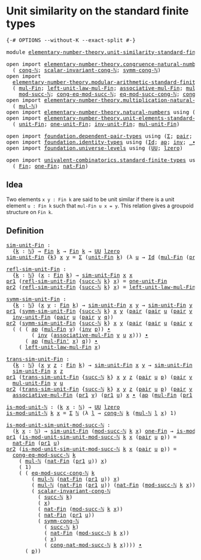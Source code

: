 # Unit similarity on the standard finite types

<pre class="Agda"><a id="57" class="Symbol">{-#</a> <a id="61" class="Keyword">OPTIONS</a> <a id="69" class="Pragma">--without-K</a> <a id="81" class="Pragma">--exact-split</a> <a id="95" class="Symbol">#-}</a>

<a id="100" class="Keyword">module</a> <a id="107" href="elementary-number-theory.unit-similarity-standard-finite-types.html" class="Module">elementary-number-theory.unit-similarity-standard-finite-types</a> <a id="170" class="Keyword">where</a>

<a id="177" class="Keyword">open</a> <a id="182" class="Keyword">import</a> <a id="189" href="elementary-number-theory.congruence-natural-numbers.html" class="Module">elementary-number-theory.congruence-natural-numbers</a> <a id="241" class="Keyword">using</a>
  <a id="249" class="Symbol">(</a> <a id="251" href="elementary-number-theory.congruence-natural-numbers.html#1668" class="Function">cong-ℕ</a><a id="257" class="Symbol">;</a> <a id="259" href="elementary-number-theory.congruence-natural-numbers.html#5390" class="Function">scalar-invariant-cong-ℕ</a><a id="282" class="Symbol">;</a> <a id="284" href="elementary-number-theory.congruence-natural-numbers.html#2920" class="Function">symm-cong-ℕ</a><a id="295" class="Symbol">)</a>
<a id="297" class="Keyword">open</a> <a id="302" class="Keyword">import</a>
  <a id="311" href="elementary-number-theory.modular-arithmetic-standard-finite-types.html" class="Module">elementary-number-theory.modular-arithmetic-standard-finite-types</a> <a id="377" class="Keyword">using</a>
  <a id="385" class="Symbol">(</a> <a id="387" href="elementary-number-theory.modular-arithmetic-standard-finite-types.html#13402" class="Function">mul-Fin</a><a id="394" class="Symbol">;</a> <a id="396" href="elementary-number-theory.modular-arithmetic-standard-finite-types.html#15446" class="Function">left-unit-law-mul-Fin</a><a id="417" class="Symbol">;</a> <a id="419" href="elementary-number-theory.modular-arithmetic-standard-finite-types.html#13998" class="Function">associative-mul-Fin</a><a id="438" class="Symbol">;</a> <a id="440" href="elementary-number-theory.modular-arithmetic-standard-finite-types.html#13517" class="Function">mul-Fin&#39;</a><a id="448" class="Symbol">;</a>
    <a id="454" href="elementary-number-theory.modular-arithmetic-standard-finite-types.html#2873" class="Function">mod-succ-ℕ</a><a id="464" class="Symbol">;</a> <a id="466" href="elementary-number-theory.modular-arithmetic-standard-finite-types.html#4126" class="Function">cong-eq-mod-succ-ℕ</a><a id="484" class="Symbol">;</a> <a id="486" href="elementary-number-theory.modular-arithmetic-standard-finite-types.html#4453" class="Function">eq-mod-succ-cong-ℕ</a><a id="504" class="Symbol">;</a> <a id="506" href="elementary-number-theory.modular-arithmetic-standard-finite-types.html#3580" class="Function">cong-nat-mod-succ-ℕ</a><a id="525" class="Symbol">)</a>
<a id="527" class="Keyword">open</a> <a id="532" class="Keyword">import</a> <a id="539" href="elementary-number-theory.multiplication-natural-numbers.html" class="Module">elementary-number-theory.multiplication-natural-numbers</a> <a id="595" class="Keyword">using</a>
  <a id="603" class="Symbol">(</a> <a id="605" href="elementary-number-theory.multiplication-natural-numbers.html#1354" class="Function">mul-ℕ</a><a id="610" class="Symbol">)</a>
<a id="612" class="Keyword">open</a> <a id="617" class="Keyword">import</a> <a id="624" href="elementary-number-theory.natural-numbers.html" class="Module">elementary-number-theory.natural-numbers</a> <a id="665" class="Keyword">using</a> <a id="671" class="Symbol">(</a><a id="672" href="elementary-number-theory.natural-numbers.html#1444" class="Datatype">ℕ</a><a id="673" class="Symbol">;</a> <a id="675" href="elementary-number-theory.natural-numbers.html#1465" class="InductiveConstructor">zero-ℕ</a><a id="681" class="Symbol">;</a> <a id="683" href="elementary-number-theory.natural-numbers.html#1478" class="InductiveConstructor">succ-ℕ</a><a id="689" class="Symbol">)</a>
<a id="691" class="Keyword">open</a> <a id="696" class="Keyword">import</a> <a id="703" href="elementary-number-theory.unit-elements-standard-finite-types.html" class="Module">elementary-number-theory.unit-elements-standard-finite-types</a> <a id="764" class="Keyword">using</a>
  <a id="772" class="Symbol">(</a> <a id="774" href="elementary-number-theory.unit-elements-standard-finite-types.html#1378" class="Function">unit-Fin</a><a id="782" class="Symbol">;</a> <a id="784" href="elementary-number-theory.unit-elements-standard-finite-types.html#1582" class="Function">one-unit-Fin</a><a id="796" class="Symbol">;</a> <a id="798" href="elementary-number-theory.unit-elements-standard-finite-types.html#3122" class="Function">inv-unit-Fin</a><a id="810" class="Symbol">;</a> <a id="812" href="elementary-number-theory.unit-elements-standard-finite-types.html#2899" class="Function">mul-unit-Fin</a><a id="824" class="Symbol">)</a>

<a id="827" class="Keyword">open</a> <a id="832" class="Keyword">import</a> <a id="839" href="foundation.dependent-pair-types.html" class="Module">foundation.dependent-pair-types</a> <a id="871" class="Keyword">using</a> <a id="877" class="Symbol">(</a><a id="878" href="foundation-core.dependent-pair-types.html#502" class="Record">Σ</a><a id="879" class="Symbol">;</a> <a id="881" href="foundation-core.dependent-pair-types.html#575" class="InductiveConstructor">pair</a><a id="885" class="Symbol">;</a> <a id="887" href="foundation-core.dependent-pair-types.html#592" class="Field">pr1</a><a id="890" class="Symbol">;</a> <a id="892" href="foundation-core.dependent-pair-types.html#604" class="Field">pr2</a><a id="895" class="Symbol">)</a>
<a id="897" class="Keyword">open</a> <a id="902" class="Keyword">import</a> <a id="909" href="foundation.identity-types.html" class="Module">foundation.identity-types</a> <a id="935" class="Keyword">using</a> <a id="941" class="Symbol">(</a><a id="942" href="foundation-core.identity-types.html#1754" class="Datatype">Id</a><a id="944" class="Symbol">;</a> <a id="946" href="foundation-core.identity-types.html#4017" class="Function">ap</a><a id="948" class="Symbol">;</a> <a id="950" href="foundation-core.identity-types.html#2716" class="Function">inv</a><a id="953" class="Symbol">;</a> <a id="955" href="foundation-core.identity-types.html#2412" class="Function Operator">_∙_</a><a id="958" class="Symbol">)</a>
<a id="960" class="Keyword">open</a> <a id="965" class="Keyword">import</a> <a id="972" href="foundation.universe-levels.html" class="Module">foundation.universe-levels</a> <a id="999" class="Keyword">using</a> <a id="1005" class="Symbol">(</a><a id="1006" href="foundation-core.universe-levels.html#222" class="Primitive">UU</a><a id="1008" class="Symbol">;</a> <a id="1010" href="Agda.Primitive.html#764" class="Primitive">lzero</a><a id="1015" class="Symbol">)</a>

<a id="1018" class="Keyword">open</a> <a id="1023" class="Keyword">import</a> <a id="1030" href="univalent-combinatorics.standard-finite-types.html" class="Module">univalent-combinatorics.standard-finite-types</a> <a id="1076" class="Keyword">using</a>
  <a id="1084" class="Symbol">(</a> <a id="1086" href="univalent-combinatorics.standard-finite-types.html#2149" class="Function">Fin</a><a id="1089" class="Symbol">;</a> <a id="1091" href="univalent-combinatorics.standard-finite-types.html#8398" class="Function">one-Fin</a><a id="1098" class="Symbol">;</a> <a id="1100" href="univalent-combinatorics.standard-finite-types.html#5670" class="Function">nat-Fin</a><a id="1107" class="Symbol">)</a>
</pre>
## Idea

Two elements `x y : Fin k` are said to be unit similar if there is a unit element `u : Fin k` such that `mul-Fin u x = y`. This relation gives a groupoid structure on `Fin k`.

## Definition

<pre class="Agda"><a id="sim-unit-Fin"></a><a id="1323" href="elementary-number-theory.unit-similarity-standard-finite-types.html#1323" class="Function">sim-unit-Fin</a> <a id="1336" class="Symbol">:</a>
  <a id="1340" class="Symbol">{</a><a id="1341" href="elementary-number-theory.unit-similarity-standard-finite-types.html#1341" class="Bound">k</a> <a id="1343" class="Symbol">:</a> <a id="1345" href="elementary-number-theory.natural-numbers.html#1444" class="Datatype">ℕ</a><a id="1346" class="Symbol">}</a> <a id="1348" class="Symbol">→</a> <a id="1350" href="univalent-combinatorics.standard-finite-types.html#2149" class="Function">Fin</a> <a id="1354" href="elementary-number-theory.unit-similarity-standard-finite-types.html#1341" class="Bound">k</a> <a id="1356" class="Symbol">→</a> <a id="1358" href="univalent-combinatorics.standard-finite-types.html#2149" class="Function">Fin</a> <a id="1362" href="elementary-number-theory.unit-similarity-standard-finite-types.html#1341" class="Bound">k</a> <a id="1364" class="Symbol">→</a> <a id="1366" href="foundation-core.universe-levels.html#222" class="Primitive">UU</a> <a id="1369" href="Agda.Primitive.html#764" class="Primitive">lzero</a>
<a id="1375" href="elementary-number-theory.unit-similarity-standard-finite-types.html#1323" class="Function">sim-unit-Fin</a> <a id="1388" class="Symbol">{</a><a id="1389" href="elementary-number-theory.unit-similarity-standard-finite-types.html#1389" class="Bound">k</a><a id="1390" class="Symbol">}</a> <a id="1392" href="elementary-number-theory.unit-similarity-standard-finite-types.html#1392" class="Bound">x</a> <a id="1394" href="elementary-number-theory.unit-similarity-standard-finite-types.html#1394" class="Bound">y</a> <a id="1396" class="Symbol">=</a> <a id="1398" href="foundation-core.dependent-pair-types.html#502" class="Record">Σ</a> <a id="1400" class="Symbol">(</a><a id="1401" href="elementary-number-theory.unit-elements-standard-finite-types.html#1378" class="Function">unit-Fin</a> <a id="1410" href="elementary-number-theory.unit-similarity-standard-finite-types.html#1389" class="Bound">k</a><a id="1411" class="Symbol">)</a> <a id="1413" class="Symbol">(λ</a> <a id="1416" href="elementary-number-theory.unit-similarity-standard-finite-types.html#1416" class="Bound">u</a> <a id="1418" class="Symbol">→</a> <a id="1420" href="foundation-core.identity-types.html#1754" class="Datatype">Id</a> <a id="1423" class="Symbol">(</a><a id="1424" href="elementary-number-theory.modular-arithmetic-standard-finite-types.html#13402" class="Function">mul-Fin</a> <a id="1432" class="Symbol">(</a><a id="1433" href="foundation-core.dependent-pair-types.html#592" class="Field">pr1</a> <a id="1437" href="elementary-number-theory.unit-similarity-standard-finite-types.html#1416" class="Bound">u</a><a id="1438" class="Symbol">)</a> <a id="1440" href="elementary-number-theory.unit-similarity-standard-finite-types.html#1392" class="Bound">x</a><a id="1441" class="Symbol">)</a> <a id="1443" href="elementary-number-theory.unit-similarity-standard-finite-types.html#1394" class="Bound">y</a><a id="1444" class="Symbol">)</a>

<a id="refl-sim-unit-Fin"></a><a id="1447" href="elementary-number-theory.unit-similarity-standard-finite-types.html#1447" class="Function">refl-sim-unit-Fin</a> <a id="1465" class="Symbol">:</a>
  <a id="1469" class="Symbol">{</a><a id="1470" href="elementary-number-theory.unit-similarity-standard-finite-types.html#1470" class="Bound">k</a> <a id="1472" class="Symbol">:</a> <a id="1474" href="elementary-number-theory.natural-numbers.html#1444" class="Datatype">ℕ</a><a id="1475" class="Symbol">}</a> <a id="1477" class="Symbol">(</a><a id="1478" href="elementary-number-theory.unit-similarity-standard-finite-types.html#1478" class="Bound">x</a> <a id="1480" class="Symbol">:</a> <a id="1482" href="univalent-combinatorics.standard-finite-types.html#2149" class="Function">Fin</a> <a id="1486" href="elementary-number-theory.unit-similarity-standard-finite-types.html#1470" class="Bound">k</a><a id="1487" class="Symbol">)</a> <a id="1489" class="Symbol">→</a> <a id="1491" href="elementary-number-theory.unit-similarity-standard-finite-types.html#1323" class="Function">sim-unit-Fin</a> <a id="1504" href="elementary-number-theory.unit-similarity-standard-finite-types.html#1478" class="Bound">x</a> <a id="1506" href="elementary-number-theory.unit-similarity-standard-finite-types.html#1478" class="Bound">x</a>
<a id="1508" href="foundation-core.dependent-pair-types.html#592" class="Field">pr1</a> <a id="1512" class="Symbol">(</a><a id="1513" href="elementary-number-theory.unit-similarity-standard-finite-types.html#1447" class="Function">refl-sim-unit-Fin</a> <a id="1531" class="Symbol">{</a><a id="1532" href="elementary-number-theory.natural-numbers.html#1478" class="InductiveConstructor">succ-ℕ</a> <a id="1539" href="elementary-number-theory.unit-similarity-standard-finite-types.html#1539" class="Bound">k</a><a id="1540" class="Symbol">}</a> <a id="1542" href="elementary-number-theory.unit-similarity-standard-finite-types.html#1542" class="Bound">x</a><a id="1543" class="Symbol">)</a> <a id="1545" class="Symbol">=</a> <a id="1547" href="elementary-number-theory.unit-elements-standard-finite-types.html#1582" class="Function">one-unit-Fin</a>
<a id="1560" href="foundation-core.dependent-pair-types.html#604" class="Field">pr2</a> <a id="1564" class="Symbol">(</a><a id="1565" href="elementary-number-theory.unit-similarity-standard-finite-types.html#1447" class="Function">refl-sim-unit-Fin</a> <a id="1583" class="Symbol">{</a><a id="1584" href="elementary-number-theory.natural-numbers.html#1478" class="InductiveConstructor">succ-ℕ</a> <a id="1591" href="elementary-number-theory.unit-similarity-standard-finite-types.html#1591" class="Bound">k</a><a id="1592" class="Symbol">}</a> <a id="1594" href="elementary-number-theory.unit-similarity-standard-finite-types.html#1594" class="Bound">x</a><a id="1595" class="Symbol">)</a> <a id="1597" class="Symbol">=</a> <a id="1599" href="elementary-number-theory.modular-arithmetic-standard-finite-types.html#15446" class="Function">left-unit-law-mul-Fin</a> <a id="1621" href="elementary-number-theory.unit-similarity-standard-finite-types.html#1594" class="Bound">x</a>

<a id="symm-sim-unit-Fin"></a><a id="1624" href="elementary-number-theory.unit-similarity-standard-finite-types.html#1624" class="Function">symm-sim-unit-Fin</a> <a id="1642" class="Symbol">:</a>
  <a id="1646" class="Symbol">{</a><a id="1647" href="elementary-number-theory.unit-similarity-standard-finite-types.html#1647" class="Bound">k</a> <a id="1649" class="Symbol">:</a> <a id="1651" href="elementary-number-theory.natural-numbers.html#1444" class="Datatype">ℕ</a><a id="1652" class="Symbol">}</a> <a id="1654" class="Symbol">(</a><a id="1655" href="elementary-number-theory.unit-similarity-standard-finite-types.html#1655" class="Bound">x</a> <a id="1657" href="elementary-number-theory.unit-similarity-standard-finite-types.html#1657" class="Bound">y</a> <a id="1659" class="Symbol">:</a> <a id="1661" href="univalent-combinatorics.standard-finite-types.html#2149" class="Function">Fin</a> <a id="1665" href="elementary-number-theory.unit-similarity-standard-finite-types.html#1647" class="Bound">k</a><a id="1666" class="Symbol">)</a> <a id="1668" class="Symbol">→</a> <a id="1670" href="elementary-number-theory.unit-similarity-standard-finite-types.html#1323" class="Function">sim-unit-Fin</a> <a id="1683" href="elementary-number-theory.unit-similarity-standard-finite-types.html#1655" class="Bound">x</a> <a id="1685" href="elementary-number-theory.unit-similarity-standard-finite-types.html#1657" class="Bound">y</a> <a id="1687" class="Symbol">→</a> <a id="1689" href="elementary-number-theory.unit-similarity-standard-finite-types.html#1323" class="Function">sim-unit-Fin</a> <a id="1702" href="elementary-number-theory.unit-similarity-standard-finite-types.html#1657" class="Bound">y</a> <a id="1704" href="elementary-number-theory.unit-similarity-standard-finite-types.html#1655" class="Bound">x</a>
<a id="1706" href="foundation-core.dependent-pair-types.html#592" class="Field">pr1</a> <a id="1710" class="Symbol">(</a><a id="1711" href="elementary-number-theory.unit-similarity-standard-finite-types.html#1624" class="Function">symm-sim-unit-Fin</a> <a id="1729" class="Symbol">{</a><a id="1730" href="elementary-number-theory.natural-numbers.html#1478" class="InductiveConstructor">succ-ℕ</a> <a id="1737" href="elementary-number-theory.unit-similarity-standard-finite-types.html#1737" class="Bound">k</a><a id="1738" class="Symbol">}</a> <a id="1740" href="elementary-number-theory.unit-similarity-standard-finite-types.html#1740" class="Bound">x</a> <a id="1742" href="elementary-number-theory.unit-similarity-standard-finite-types.html#1742" class="Bound">y</a> <a id="1744" class="Symbol">(</a><a id="1745" href="foundation-core.dependent-pair-types.html#575" class="InductiveConstructor">pair</a> <a id="1750" class="Symbol">(</a><a id="1751" href="foundation-core.dependent-pair-types.html#575" class="InductiveConstructor">pair</a> <a id="1756" href="elementary-number-theory.unit-similarity-standard-finite-types.html#1756" class="Bound">u</a> <a id="1758" class="Symbol">(</a><a id="1759" href="foundation-core.dependent-pair-types.html#575" class="InductiveConstructor">pair</a> <a id="1764" href="elementary-number-theory.unit-similarity-standard-finite-types.html#1764" class="Bound">v</a> <a id="1766" href="elementary-number-theory.unit-similarity-standard-finite-types.html#1766" class="Bound">q</a><a id="1767" class="Symbol">))</a> <a id="1770" href="elementary-number-theory.unit-similarity-standard-finite-types.html#1770" class="Bound">p</a><a id="1771" class="Symbol">))</a> <a id="1774" class="Symbol">=</a>
  <a id="1778" href="elementary-number-theory.unit-elements-standard-finite-types.html#3122" class="Function">inv-unit-Fin</a> <a id="1791" class="Symbol">(</a><a id="1792" href="foundation-core.dependent-pair-types.html#575" class="InductiveConstructor">pair</a> <a id="1797" href="elementary-number-theory.unit-similarity-standard-finite-types.html#1756" class="Bound">u</a> <a id="1799" class="Symbol">(</a><a id="1800" href="foundation-core.dependent-pair-types.html#575" class="InductiveConstructor">pair</a> <a id="1805" href="elementary-number-theory.unit-similarity-standard-finite-types.html#1764" class="Bound">v</a> <a id="1807" href="elementary-number-theory.unit-similarity-standard-finite-types.html#1766" class="Bound">q</a><a id="1808" class="Symbol">))</a>
<a id="1811" href="foundation-core.dependent-pair-types.html#604" class="Field">pr2</a> <a id="1815" class="Symbol">(</a><a id="1816" href="elementary-number-theory.unit-similarity-standard-finite-types.html#1624" class="Function">symm-sim-unit-Fin</a> <a id="1834" class="Symbol">{</a><a id="1835" href="elementary-number-theory.natural-numbers.html#1478" class="InductiveConstructor">succ-ℕ</a> <a id="1842" href="elementary-number-theory.unit-similarity-standard-finite-types.html#1842" class="Bound">k</a><a id="1843" class="Symbol">}</a> <a id="1845" href="elementary-number-theory.unit-similarity-standard-finite-types.html#1845" class="Bound">x</a> <a id="1847" href="elementary-number-theory.unit-similarity-standard-finite-types.html#1847" class="Bound">y</a> <a id="1849" class="Symbol">(</a><a id="1850" href="foundation-core.dependent-pair-types.html#575" class="InductiveConstructor">pair</a> <a id="1855" class="Symbol">(</a><a id="1856" href="foundation-core.dependent-pair-types.html#575" class="InductiveConstructor">pair</a> <a id="1861" href="elementary-number-theory.unit-similarity-standard-finite-types.html#1861" class="Bound">u</a> <a id="1863" class="Symbol">(</a><a id="1864" href="foundation-core.dependent-pair-types.html#575" class="InductiveConstructor">pair</a> <a id="1869" href="elementary-number-theory.unit-similarity-standard-finite-types.html#1869" class="Bound">v</a> <a id="1871" href="elementary-number-theory.unit-similarity-standard-finite-types.html#1871" class="Bound">q</a><a id="1872" class="Symbol">))</a> <a id="1875" href="elementary-number-theory.unit-similarity-standard-finite-types.html#1875" class="Bound">p</a><a id="1876" class="Symbol">))</a> <a id="1879" class="Symbol">=</a>
  <a id="1883" class="Symbol">(</a> <a id="1885" class="Symbol">(</a> <a id="1887" class="Symbol">(</a> <a id="1889" href="foundation-core.identity-types.html#4017" class="Function">ap</a> <a id="1892" class="Symbol">(</a><a id="1893" href="elementary-number-theory.modular-arithmetic-standard-finite-types.html#13402" class="Function">mul-Fin</a> <a id="1901" href="elementary-number-theory.unit-similarity-standard-finite-types.html#1869" class="Bound">v</a><a id="1902" class="Symbol">)</a> <a id="1904" class="Symbol">(</a><a id="1905" href="foundation-core.identity-types.html#2716" class="Function">inv</a> <a id="1909" href="elementary-number-theory.unit-similarity-standard-finite-types.html#1875" class="Bound">p</a><a id="1910" class="Symbol">))</a> <a id="1913" href="foundation-core.identity-types.html#2412" class="Function Operator">∙</a>
        <a id="1923" class="Symbol">(</a> <a id="1925" href="foundation-core.identity-types.html#2716" class="Function">inv</a> <a id="1929" class="Symbol">(</a><a id="1930" href="elementary-number-theory.modular-arithmetic-standard-finite-types.html#13998" class="Function">associative-mul-Fin</a> <a id="1950" href="elementary-number-theory.unit-similarity-standard-finite-types.html#1869" class="Bound">v</a> <a id="1952" href="elementary-number-theory.unit-similarity-standard-finite-types.html#1861" class="Bound">u</a> <a id="1954" href="elementary-number-theory.unit-similarity-standard-finite-types.html#1845" class="Bound">x</a><a id="1955" class="Symbol">)))</a> <a id="1959" href="foundation-core.identity-types.html#2412" class="Function Operator">∙</a>
      <a id="1967" class="Symbol">(</a> <a id="1969" href="foundation-core.identity-types.html#4017" class="Function">ap</a> <a id="1972" class="Symbol">(</a><a id="1973" href="elementary-number-theory.modular-arithmetic-standard-finite-types.html#13517" class="Function">mul-Fin&#39;</a> <a id="1982" href="elementary-number-theory.unit-similarity-standard-finite-types.html#1845" class="Bound">x</a><a id="1983" class="Symbol">)</a> <a id="1985" href="elementary-number-theory.unit-similarity-standard-finite-types.html#1871" class="Bound">q</a><a id="1986" class="Symbol">))</a> <a id="1989" href="foundation-core.identity-types.html#2412" class="Function Operator">∙</a>
    <a id="1995" class="Symbol">(</a> <a id="1997" href="elementary-number-theory.modular-arithmetic-standard-finite-types.html#15446" class="Function">left-unit-law-mul-Fin</a> <a id="2019" href="elementary-number-theory.unit-similarity-standard-finite-types.html#1845" class="Bound">x</a><a id="2020" class="Symbol">)</a>

<a id="trans-sim-unit-Fin"></a><a id="2023" href="elementary-number-theory.unit-similarity-standard-finite-types.html#2023" class="Function">trans-sim-unit-Fin</a> <a id="2042" class="Symbol">:</a>
  <a id="2046" class="Symbol">{</a><a id="2047" href="elementary-number-theory.unit-similarity-standard-finite-types.html#2047" class="Bound">k</a> <a id="2049" class="Symbol">:</a> <a id="2051" href="elementary-number-theory.natural-numbers.html#1444" class="Datatype">ℕ</a><a id="2052" class="Symbol">}</a> <a id="2054" class="Symbol">(</a><a id="2055" href="elementary-number-theory.unit-similarity-standard-finite-types.html#2055" class="Bound">x</a> <a id="2057" href="elementary-number-theory.unit-similarity-standard-finite-types.html#2057" class="Bound">y</a> <a id="2059" href="elementary-number-theory.unit-similarity-standard-finite-types.html#2059" class="Bound">z</a> <a id="2061" class="Symbol">:</a> <a id="2063" href="univalent-combinatorics.standard-finite-types.html#2149" class="Function">Fin</a> <a id="2067" href="elementary-number-theory.unit-similarity-standard-finite-types.html#2047" class="Bound">k</a><a id="2068" class="Symbol">)</a> <a id="2070" class="Symbol">→</a> <a id="2072" href="elementary-number-theory.unit-similarity-standard-finite-types.html#1323" class="Function">sim-unit-Fin</a> <a id="2085" href="elementary-number-theory.unit-similarity-standard-finite-types.html#2055" class="Bound">x</a> <a id="2087" href="elementary-number-theory.unit-similarity-standard-finite-types.html#2057" class="Bound">y</a> <a id="2089" class="Symbol">→</a> <a id="2091" href="elementary-number-theory.unit-similarity-standard-finite-types.html#1323" class="Function">sim-unit-Fin</a> <a id="2104" href="elementary-number-theory.unit-similarity-standard-finite-types.html#2057" class="Bound">y</a> <a id="2106" href="elementary-number-theory.unit-similarity-standard-finite-types.html#2059" class="Bound">z</a> <a id="2108" class="Symbol">→</a>
  <a id="2112" href="elementary-number-theory.unit-similarity-standard-finite-types.html#1323" class="Function">sim-unit-Fin</a> <a id="2125" href="elementary-number-theory.unit-similarity-standard-finite-types.html#2055" class="Bound">x</a> <a id="2127" href="elementary-number-theory.unit-similarity-standard-finite-types.html#2059" class="Bound">z</a>
<a id="2129" href="foundation-core.dependent-pair-types.html#592" class="Field">pr1</a> <a id="2133" class="Symbol">(</a><a id="2134" href="elementary-number-theory.unit-similarity-standard-finite-types.html#2023" class="Function">trans-sim-unit-Fin</a> <a id="2153" class="Symbol">{</a><a id="2154" href="elementary-number-theory.natural-numbers.html#1478" class="InductiveConstructor">succ-ℕ</a> <a id="2161" href="elementary-number-theory.unit-similarity-standard-finite-types.html#2161" class="Bound">k</a><a id="2162" class="Symbol">}</a> <a id="2164" href="elementary-number-theory.unit-similarity-standard-finite-types.html#2164" class="Bound">x</a> <a id="2166" href="elementary-number-theory.unit-similarity-standard-finite-types.html#2166" class="Bound">y</a> <a id="2168" href="elementary-number-theory.unit-similarity-standard-finite-types.html#2168" class="Bound">z</a> <a id="2170" class="Symbol">(</a><a id="2171" href="foundation-core.dependent-pair-types.html#575" class="InductiveConstructor">pair</a> <a id="2176" href="elementary-number-theory.unit-similarity-standard-finite-types.html#2176" class="Bound">u</a> <a id="2178" href="elementary-number-theory.unit-similarity-standard-finite-types.html#2178" class="Bound">p</a><a id="2179" class="Symbol">)</a> <a id="2181" class="Symbol">(</a><a id="2182" href="foundation-core.dependent-pair-types.html#575" class="InductiveConstructor">pair</a> <a id="2187" href="elementary-number-theory.unit-similarity-standard-finite-types.html#2187" class="Bound">v</a> <a id="2189" href="elementary-number-theory.unit-similarity-standard-finite-types.html#2189" class="Bound">q</a><a id="2190" class="Symbol">))</a> <a id="2193" class="Symbol">=</a>
  <a id="2197" href="elementary-number-theory.unit-elements-standard-finite-types.html#2899" class="Function">mul-unit-Fin</a> <a id="2210" href="elementary-number-theory.unit-similarity-standard-finite-types.html#2187" class="Bound">v</a> <a id="2212" href="elementary-number-theory.unit-similarity-standard-finite-types.html#2176" class="Bound">u</a>
<a id="2214" href="foundation-core.dependent-pair-types.html#604" class="Field">pr2</a> <a id="2218" class="Symbol">(</a><a id="2219" href="elementary-number-theory.unit-similarity-standard-finite-types.html#2023" class="Function">trans-sim-unit-Fin</a> <a id="2238" class="Symbol">{</a><a id="2239" href="elementary-number-theory.natural-numbers.html#1478" class="InductiveConstructor">succ-ℕ</a> <a id="2246" href="elementary-number-theory.unit-similarity-standard-finite-types.html#2246" class="Bound">k</a><a id="2247" class="Symbol">}</a> <a id="2249" href="elementary-number-theory.unit-similarity-standard-finite-types.html#2249" class="Bound">x</a> <a id="2251" href="elementary-number-theory.unit-similarity-standard-finite-types.html#2251" class="Bound">y</a> <a id="2253" href="elementary-number-theory.unit-similarity-standard-finite-types.html#2253" class="Bound">z</a> <a id="2255" class="Symbol">(</a><a id="2256" href="foundation-core.dependent-pair-types.html#575" class="InductiveConstructor">pair</a> <a id="2261" href="elementary-number-theory.unit-similarity-standard-finite-types.html#2261" class="Bound">u</a> <a id="2263" href="elementary-number-theory.unit-similarity-standard-finite-types.html#2263" class="Bound">p</a><a id="2264" class="Symbol">)</a> <a id="2266" class="Symbol">(</a><a id="2267" href="foundation-core.dependent-pair-types.html#575" class="InductiveConstructor">pair</a> <a id="2272" href="elementary-number-theory.unit-similarity-standard-finite-types.html#2272" class="Bound">v</a> <a id="2274" href="elementary-number-theory.unit-similarity-standard-finite-types.html#2274" class="Bound">q</a><a id="2275" class="Symbol">))</a> <a id="2278" class="Symbol">=</a>
  <a id="2282" href="elementary-number-theory.modular-arithmetic-standard-finite-types.html#13998" class="Function">associative-mul-Fin</a> <a id="2302" class="Symbol">(</a><a id="2303" href="foundation-core.dependent-pair-types.html#592" class="Field">pr1</a> <a id="2307" href="elementary-number-theory.unit-similarity-standard-finite-types.html#2272" class="Bound">v</a><a id="2308" class="Symbol">)</a> <a id="2310" class="Symbol">(</a><a id="2311" href="foundation-core.dependent-pair-types.html#592" class="Field">pr1</a> <a id="2315" href="elementary-number-theory.unit-similarity-standard-finite-types.html#2261" class="Bound">u</a><a id="2316" class="Symbol">)</a> <a id="2318" href="elementary-number-theory.unit-similarity-standard-finite-types.html#2249" class="Bound">x</a> <a id="2320" href="foundation-core.identity-types.html#2412" class="Function Operator">∙</a> <a id="2322" class="Symbol">(</a><a id="2323" href="foundation-core.identity-types.html#4017" class="Function">ap</a> <a id="2326" class="Symbol">(</a><a id="2327" href="elementary-number-theory.modular-arithmetic-standard-finite-types.html#13402" class="Function">mul-Fin</a> <a id="2335" class="Symbol">(</a><a id="2336" href="foundation-core.dependent-pair-types.html#592" class="Field">pr1</a> <a id="2340" href="elementary-number-theory.unit-similarity-standard-finite-types.html#2272" class="Bound">v</a><a id="2341" class="Symbol">))</a> <a id="2344" href="elementary-number-theory.unit-similarity-standard-finite-types.html#2263" class="Bound">p</a> <a id="2346" href="foundation-core.identity-types.html#2412" class="Function Operator">∙</a> <a id="2348" href="elementary-number-theory.unit-similarity-standard-finite-types.html#2274" class="Bound">q</a><a id="2349" class="Symbol">)</a>

<a id="is-mod-unit-ℕ"></a><a id="2352" href="elementary-number-theory.unit-similarity-standard-finite-types.html#2352" class="Function">is-mod-unit-ℕ</a> <a id="2366" class="Symbol">:</a> <a id="2368" class="Symbol">(</a><a id="2369" href="elementary-number-theory.unit-similarity-standard-finite-types.html#2369" class="Bound">k</a> <a id="2371" href="elementary-number-theory.unit-similarity-standard-finite-types.html#2371" class="Bound">x</a> <a id="2373" class="Symbol">:</a> <a id="2375" href="elementary-number-theory.natural-numbers.html#1444" class="Datatype">ℕ</a><a id="2376" class="Symbol">)</a> <a id="2378" class="Symbol">→</a> <a id="2380" href="foundation-core.universe-levels.html#222" class="Primitive">UU</a> <a id="2383" href="Agda.Primitive.html#764" class="Primitive">lzero</a>
<a id="2389" href="elementary-number-theory.unit-similarity-standard-finite-types.html#2352" class="Function">is-mod-unit-ℕ</a> <a id="2403" href="elementary-number-theory.unit-similarity-standard-finite-types.html#2403" class="Bound">k</a> <a id="2405" href="elementary-number-theory.unit-similarity-standard-finite-types.html#2405" class="Bound">x</a> <a id="2407" class="Symbol">=</a> <a id="2409" href="foundation-core.dependent-pair-types.html#502" class="Record">Σ</a> <a id="2411" href="elementary-number-theory.natural-numbers.html#1444" class="Datatype">ℕ</a> <a id="2413" class="Symbol">(λ</a> <a id="2416" href="elementary-number-theory.unit-similarity-standard-finite-types.html#2416" class="Bound">l</a> <a id="2418" class="Symbol">→</a> <a id="2420" href="elementary-number-theory.congruence-natural-numbers.html#1668" class="Function">cong-ℕ</a> <a id="2427" href="elementary-number-theory.unit-similarity-standard-finite-types.html#2403" class="Bound">k</a> <a id="2429" class="Symbol">(</a><a id="2430" href="elementary-number-theory.multiplication-natural-numbers.html#1354" class="Function">mul-ℕ</a> <a id="2436" href="elementary-number-theory.unit-similarity-standard-finite-types.html#2416" class="Bound">l</a> <a id="2438" href="elementary-number-theory.unit-similarity-standard-finite-types.html#2405" class="Bound">x</a><a id="2439" class="Symbol">)</a> <a id="2441" class="Number">1</a><a id="2442" class="Symbol">)</a>

<a id="is-mod-unit-sim-unit-mod-succ-ℕ"></a><a id="2445" href="elementary-number-theory.unit-similarity-standard-finite-types.html#2445" class="Function">is-mod-unit-sim-unit-mod-succ-ℕ</a> <a id="2477" class="Symbol">:</a>
  <a id="2481" class="Symbol">(</a><a id="2482" href="elementary-number-theory.unit-similarity-standard-finite-types.html#2482" class="Bound">k</a> <a id="2484" href="elementary-number-theory.unit-similarity-standard-finite-types.html#2484" class="Bound">x</a> <a id="2486" class="Symbol">:</a> <a id="2488" href="elementary-number-theory.natural-numbers.html#1444" class="Datatype">ℕ</a><a id="2489" class="Symbol">)</a> <a id="2491" class="Symbol">→</a> <a id="2493" href="elementary-number-theory.unit-similarity-standard-finite-types.html#1323" class="Function">sim-unit-Fin</a> <a id="2506" class="Symbol">(</a><a id="2507" href="elementary-number-theory.modular-arithmetic-standard-finite-types.html#2873" class="Function">mod-succ-ℕ</a> <a id="2518" href="elementary-number-theory.unit-similarity-standard-finite-types.html#2482" class="Bound">k</a> <a id="2520" href="elementary-number-theory.unit-similarity-standard-finite-types.html#2484" class="Bound">x</a><a id="2521" class="Symbol">)</a> <a id="2523" href="univalent-combinatorics.standard-finite-types.html#8398" class="Function">one-Fin</a> <a id="2531" class="Symbol">→</a> <a id="2533" href="elementary-number-theory.unit-similarity-standard-finite-types.html#2352" class="Function">is-mod-unit-ℕ</a> <a id="2547" class="Symbol">(</a><a id="2548" href="elementary-number-theory.natural-numbers.html#1478" class="InductiveConstructor">succ-ℕ</a> <a id="2555" href="elementary-number-theory.unit-similarity-standard-finite-types.html#2482" class="Bound">k</a><a id="2556" class="Symbol">)</a> <a id="2558" href="elementary-number-theory.unit-similarity-standard-finite-types.html#2484" class="Bound">x</a>
<a id="2560" href="foundation-core.dependent-pair-types.html#592" class="Field">pr1</a> <a id="2564" class="Symbol">(</a><a id="2565" href="elementary-number-theory.unit-similarity-standard-finite-types.html#2445" class="Function">is-mod-unit-sim-unit-mod-succ-ℕ</a> <a id="2597" href="elementary-number-theory.unit-similarity-standard-finite-types.html#2597" class="Bound">k</a> <a id="2599" href="elementary-number-theory.unit-similarity-standard-finite-types.html#2599" class="Bound">x</a> <a id="2601" class="Symbol">(</a><a id="2602" href="foundation-core.dependent-pair-types.html#575" class="InductiveConstructor">pair</a> <a id="2607" href="elementary-number-theory.unit-similarity-standard-finite-types.html#2607" class="Bound">u</a> <a id="2609" href="elementary-number-theory.unit-similarity-standard-finite-types.html#2609" class="Bound">p</a><a id="2610" class="Symbol">))</a> <a id="2613" class="Symbol">=</a>
  <a id="2617" href="univalent-combinatorics.standard-finite-types.html#5670" class="Function">nat-Fin</a> <a id="2625" class="Symbol">(</a><a id="2626" href="foundation-core.dependent-pair-types.html#592" class="Field">pr1</a> <a id="2630" href="elementary-number-theory.unit-similarity-standard-finite-types.html#2607" class="Bound">u</a><a id="2631" class="Symbol">)</a>
<a id="2633" href="foundation-core.dependent-pair-types.html#604" class="Field">pr2</a> <a id="2637" class="Symbol">(</a><a id="2638" href="elementary-number-theory.unit-similarity-standard-finite-types.html#2445" class="Function">is-mod-unit-sim-unit-mod-succ-ℕ</a> <a id="2670" href="elementary-number-theory.unit-similarity-standard-finite-types.html#2670" class="Bound">k</a> <a id="2672" href="elementary-number-theory.unit-similarity-standard-finite-types.html#2672" class="Bound">x</a> <a id="2674" class="Symbol">(</a><a id="2675" href="foundation-core.dependent-pair-types.html#575" class="InductiveConstructor">pair</a> <a id="2680" href="elementary-number-theory.unit-similarity-standard-finite-types.html#2680" class="Bound">u</a> <a id="2682" href="elementary-number-theory.unit-similarity-standard-finite-types.html#2682" class="Bound">p</a><a id="2683" class="Symbol">))</a> <a id="2686" class="Symbol">=</a>
  <a id="2690" href="elementary-number-theory.modular-arithmetic-standard-finite-types.html#4126" class="Function">cong-eq-mod-succ-ℕ</a> <a id="2709" href="elementary-number-theory.unit-similarity-standard-finite-types.html#2670" class="Bound">k</a>
    <a id="2715" class="Symbol">(</a> <a id="2717" href="elementary-number-theory.multiplication-natural-numbers.html#1354" class="Function">mul-ℕ</a> <a id="2723" class="Symbol">(</a><a id="2724" href="univalent-combinatorics.standard-finite-types.html#5670" class="Function">nat-Fin</a> <a id="2732" class="Symbol">(</a><a id="2733" href="foundation-core.dependent-pair-types.html#592" class="Field">pr1</a> <a id="2737" href="elementary-number-theory.unit-similarity-standard-finite-types.html#2680" class="Bound">u</a><a id="2738" class="Symbol">))</a> <a id="2741" href="elementary-number-theory.unit-similarity-standard-finite-types.html#2672" class="Bound">x</a><a id="2742" class="Symbol">)</a>
    <a id="2748" class="Symbol">(</a> <a id="2750" class="Number">1</a><a id="2751" class="Symbol">)</a>
    <a id="2757" class="Symbol">(</a> <a id="2759" class="Symbol">(</a> <a id="2761" href="elementary-number-theory.modular-arithmetic-standard-finite-types.html#4453" class="Function">eq-mod-succ-cong-ℕ</a> <a id="2780" href="elementary-number-theory.unit-similarity-standard-finite-types.html#2670" class="Bound">k</a>
        <a id="2790" class="Symbol">(</a> <a id="2792" href="elementary-number-theory.multiplication-natural-numbers.html#1354" class="Function">mul-ℕ</a> <a id="2798" class="Symbol">(</a><a id="2799" href="univalent-combinatorics.standard-finite-types.html#5670" class="Function">nat-Fin</a> <a id="2807" class="Symbol">(</a><a id="2808" href="foundation-core.dependent-pair-types.html#592" class="Field">pr1</a> <a id="2812" href="elementary-number-theory.unit-similarity-standard-finite-types.html#2680" class="Bound">u</a><a id="2813" class="Symbol">))</a> <a id="2816" href="elementary-number-theory.unit-similarity-standard-finite-types.html#2672" class="Bound">x</a><a id="2817" class="Symbol">)</a>
        <a id="2827" class="Symbol">(</a> <a id="2829" href="elementary-number-theory.multiplication-natural-numbers.html#1354" class="Function">mul-ℕ</a> <a id="2835" class="Symbol">(</a><a id="2836" href="univalent-combinatorics.standard-finite-types.html#5670" class="Function">nat-Fin</a> <a id="2844" class="Symbol">(</a><a id="2845" href="foundation-core.dependent-pair-types.html#592" class="Field">pr1</a> <a id="2849" href="elementary-number-theory.unit-similarity-standard-finite-types.html#2680" class="Bound">u</a><a id="2850" class="Symbol">))</a> <a id="2853" class="Symbol">(</a><a id="2854" href="univalent-combinatorics.standard-finite-types.html#5670" class="Function">nat-Fin</a> <a id="2862" class="Symbol">(</a><a id="2863" href="elementary-number-theory.modular-arithmetic-standard-finite-types.html#2873" class="Function">mod-succ-ℕ</a> <a id="2874" href="elementary-number-theory.unit-similarity-standard-finite-types.html#2670" class="Bound">k</a> <a id="2876" href="elementary-number-theory.unit-similarity-standard-finite-types.html#2672" class="Bound">x</a><a id="2877" class="Symbol">)))</a>
        <a id="2889" class="Symbol">(</a> <a id="2891" href="elementary-number-theory.congruence-natural-numbers.html#5390" class="Function">scalar-invariant-cong-ℕ</a>
          <a id="2925" class="Symbol">(</a> <a id="2927" href="elementary-number-theory.natural-numbers.html#1478" class="InductiveConstructor">succ-ℕ</a> <a id="2934" href="elementary-number-theory.unit-similarity-standard-finite-types.html#2670" class="Bound">k</a><a id="2935" class="Symbol">)</a>
          <a id="2947" class="Symbol">(</a> <a id="2949" href="elementary-number-theory.unit-similarity-standard-finite-types.html#2672" class="Bound">x</a><a id="2950" class="Symbol">)</a>
          <a id="2962" class="Symbol">(</a> <a id="2964" href="univalent-combinatorics.standard-finite-types.html#5670" class="Function">nat-Fin</a> <a id="2972" class="Symbol">(</a><a id="2973" href="elementary-number-theory.modular-arithmetic-standard-finite-types.html#2873" class="Function">mod-succ-ℕ</a> <a id="2984" href="elementary-number-theory.unit-similarity-standard-finite-types.html#2670" class="Bound">k</a> <a id="2986" href="elementary-number-theory.unit-similarity-standard-finite-types.html#2672" class="Bound">x</a><a id="2987" class="Symbol">))</a>
          <a id="3000" class="Symbol">(</a> <a id="3002" href="univalent-combinatorics.standard-finite-types.html#5670" class="Function">nat-Fin</a> <a id="3010" class="Symbol">(</a><a id="3011" href="foundation-core.dependent-pair-types.html#592" class="Field">pr1</a> <a id="3015" href="elementary-number-theory.unit-similarity-standard-finite-types.html#2680" class="Bound">u</a><a id="3016" class="Symbol">))</a>
          <a id="3029" class="Symbol">(</a> <a id="3031" href="elementary-number-theory.congruence-natural-numbers.html#2920" class="Function">symm-cong-ℕ</a>
            <a id="3055" class="Symbol">(</a> <a id="3057" href="elementary-number-theory.natural-numbers.html#1478" class="InductiveConstructor">succ-ℕ</a> <a id="3064" href="elementary-number-theory.unit-similarity-standard-finite-types.html#2670" class="Bound">k</a><a id="3065" class="Symbol">)</a>
            <a id="3079" class="Symbol">(</a> <a id="3081" href="univalent-combinatorics.standard-finite-types.html#5670" class="Function">nat-Fin</a> <a id="3089" class="Symbol">(</a><a id="3090" href="elementary-number-theory.modular-arithmetic-standard-finite-types.html#2873" class="Function">mod-succ-ℕ</a> <a id="3101" href="elementary-number-theory.unit-similarity-standard-finite-types.html#2670" class="Bound">k</a> <a id="3103" href="elementary-number-theory.unit-similarity-standard-finite-types.html#2672" class="Bound">x</a><a id="3104" class="Symbol">))</a>
            <a id="3119" class="Symbol">(</a> <a id="3121" href="elementary-number-theory.unit-similarity-standard-finite-types.html#2672" class="Bound">x</a><a id="3122" class="Symbol">)</a>
            <a id="3136" class="Symbol">(</a> <a id="3138" href="elementary-number-theory.modular-arithmetic-standard-finite-types.html#3580" class="Function">cong-nat-mod-succ-ℕ</a> <a id="3158" href="elementary-number-theory.unit-similarity-standard-finite-types.html#2670" class="Bound">k</a> <a id="3160" href="elementary-number-theory.unit-similarity-standard-finite-types.html#2672" class="Bound">x</a><a id="3161" class="Symbol">))))</a> <a id="3166" href="foundation-core.identity-types.html#2412" class="Function Operator">∙</a>
      <a id="3174" class="Symbol">(</a> <a id="3176" href="elementary-number-theory.unit-similarity-standard-finite-types.html#2682" class="Bound">p</a><a id="3177" class="Symbol">))</a>
</pre>
